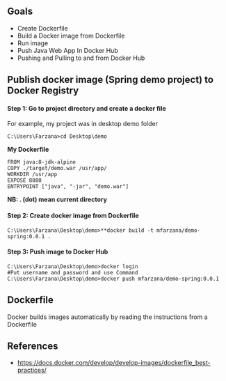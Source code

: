 ## Goals
- Create Dockerfile 
- Build a Docker image from Dockerfile
- Run image
-  Push Java Web App In Docker Hub
- Pushing and Pulling to and from Docker Hub

## Publish docker image (Spring demo project) to Docker Registry
#### Step 1: Go to project directory and create a docker file 
 For example, my project was in desktop demo folder
  ```
  C:\Users\Farzana>cd Desktop\demo
  ```
  **My  Dockerfile** 
	
	FROM java:8-jdk-alpine
	COPY ./target/demo.war /usr/app/
	WORKDIR /usr/app
	EXPOSE 8080
	ENTRYPOINT ["java", "-jar", "demo.war"]
	
 **NB:  . (dot) mean current directory** 
####  Step 2: Create docker image from Dockerfile
 ```
 C:\Users\Farzana\Desktop\demo>**docker build -t mfarzana/demo-spring:0.0.1 . 
 ```

#### Step 3: Push image to Docker Hub
```
C:\Users\Farzana\Desktop\demo>docker login 
#Put username and password and use Command
C:\Users\Farzana\Desktop\demo>docker push mfarzana/demo-spring:0.0.1
 ```
 
 
  


## Dockerfile
Docker builds images automatically by reading the instructions from a Dockerfile


## References
- https://docs.docker.com/develop/develop-images/dockerfile_best-practices/

<!--stackedit_data:
eyJoaXN0b3J5IjpbLTIwOTYzMjI4MzYsMTM3MzEwMDY1NiwtMj
ExNDE0NzcwMiw4MTI2ODczOTYsNzU2NzU2MTk3LC0yMDczODAy
MzE2LDEyNDg0MDQ5ODMsNjIzMDQwNjMzLDgxNDA5NTk5NiwxMj
M4NTQ2NzYsLTEzMDU0MDE3ODMsLTM1NjQ0MjAzOCw0MjI1NTAy
OV19
-->